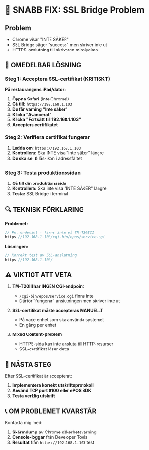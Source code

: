 # 🚨 SNABB FIX: SSL Bridge Problem

## Problem
- Chrome visar "INTE SÄKER" 
- SSL Bridge säger "success" men skriver inte ut
- HTTPS-anslutning till skrivaren misslyckas

## 🔧 OMEDELBAR LÖSNING

### Steg 1: Acceptera SSL-certifikat (KRITISKT)
**På restaurangens iPad/dator:**

1. **Öppna Safari** (inte Chrome!)
2. **Gå till:** `https://192.168.1.103`
3. **Du får varning "Inte säker"**
4. **Klicka "Avancerat"**
5. **Klicka "Fortsätt till 192.168.1.103"**
6. **Acceptera certifikatet**

### Steg 2: Verifiera certifikat fungerar
1. **Ladda om:** `https://192.168.1.103`
2. **Kontrollera:** Ska INTE visa "Inte säker" längre
3. **Du ska se:** 🔒 lås-ikon i adressfältet

### Steg 3: Testa produktionssidan
1. **Gå till din produktionssida**
2. **Kontrollera:** Ska inte visa "INTE SÄKER" längre
3. **Testa:** SSL Bridge i terminal

## 🔍 TEKNISK FÖRKLARING

**Problemet:**
```javascript
// Fel endpoint - finns inte på TM-T20III
https://192.168.1.103/cgi-bin/epos/service.cgi
```

**Lösningen:**
```javascript
// Korrekt test av SSL-anslutning
https://192.168.1.103/
```

## ⚠️ VIKTIGT ATT VETA

1. **TM-T20III har INGEN CGI-endpoint**
   - `/cgi-bin/epos/service.cgi` finns inte
   - Därför "fungerar" anslutningen men skriver inte ut

2. **SSL-certifikat måste accepteras MANUELLT**
   - På varje enhet som ska använda systemet
   - En gång per enhet

3. **Mixed Content-problem**
   - HTTPS-sida kan inte ansluta till HTTP-resurser
   - SSL-certifikat löser detta

## 🚀 NÄSTA STEG

Efter SSL-certifikat är accepterat:
1. **Implementera korrekt utskriftsprotokoll**
2. **Använd TCP port 9100 eller ePOS SDK**
3. **Testa verklig utskrift**

## 📞 OM PROBLEMET KVARSTÅR

Kontakta mig med:
1. **Skärmdump** av Chrome säkerhetsvarning
2. **Console-loggar** från Developer Tools
3. **Resultat** från `https://192.168.1.103` test 
